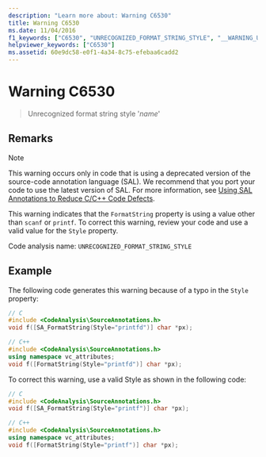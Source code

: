 ```yaml
---
description: "Learn more about: Warning C6530"
title: Warning C6530
ms.date: 11/04/2016
f1_keywords: ["C6530", "UNRECOGNIZED_FORMAT_STRING_STYLE", "__WARNING_UNRECOGNIZED_FORMAT_STRING_STYLE"]
helpviewer_keywords: ["C6530"]
ms.assetid: 60e9dc58-e0f1-4a34-8c75-efebaa6cadd2
---
```

# Warning C6530

> Unrecognized format string style '*name*'

## Remarks

> [!NOTE]
> This warning occurs only in code that is using a deprecated version of the source-code annotation language (SAL). We recommend that you port your code to use the latest version of SAL. For more information, see [Using SAL Annotations to Reduce C/C++ Code Defects](../code-quality/using-sal-annotations-to-reduce-c-cpp-code-defects.md).

This warning indicates that the `FormatString` property is using a value other than `scanf` or `printf`. To correct this warning, review your code and use a valid value for the `Style` property.

Code analysis name: `UNRECOGNIZED_FORMAT_STRING_STYLE`

## Example

The following code generates this warning because of a typo in the `Style` property:

```cpp
// C
#include <CodeAnalysis\SourceAnnotations.h>
void f([SA_FormatString(Style="printfd")] char *px);

// C++
#include <CodeAnalysis\SourceAnnotations.h>
using namespace vc_attributes;
void f([FormatString(Style="printfd")] char *px);
```

To correct this warning, use a valid Style as shown in the following code:

```cpp
// C
#include <CodeAnalysis\SourceAnnotations.h>
void f([SA_FormatString(Style="printf")] char *px);

// C++
#include <CodeAnalysis\SourceAnnotations.h>
using namespace vc_attributes;
void f([FormatString(Style="printf")] char *px);
```
